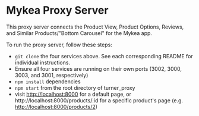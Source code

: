 # Mykea Proxy Server
This proxy server connects the Product View, Product Options, Reviews, and Similar Products/"Bottom Carousel" for the Mykea app.

To run the proxy server, follow these steps:
- `git clone` the four services above. See each corresponding README for individual instructions.
- Ensure all four services are running on their own ports (3002, 3000, 3003, and 3001, respectively)
- `npm install` dependencies
- `npm start` from the root directory of turner_proxy
- visit [http://localhost:8000](http://localhost:8000) for a default page, or http://localhost:8000/products/:id for a specific product's page (e.g. [http://localhost:8000/products/2](http://localhost:8000/products/2))